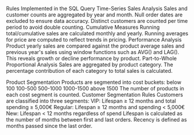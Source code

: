 Rules Implemented in the SQL Query
Time-Series Sales Analysis
Sales and customer counts are aggregated by year and month.
Null order dates are excluded to ensure data accuracy.
Distinct customers are counted per time period to avoid double counting.
Cumulative Measures
Running total/cumulative sales are calculated monthly and yearly.
Running averages for price are computed to reflect trends in pricing.
Performance Analysis
Product yearly sales are compared against the product average sales and previous year's sales using window functions such as AVG() and LAG().
This reveals growth or decline performance by product.
Part-to-Whole Proportional Analysis
Sales are aggregated by product category.
The percentage contribution of each category to total sales is calculated.

Product Segmentation
Products are segmented into cost buckets:
below 100
100-500
500-1000
1000-1500
above 1500
The number of products in each cost segment is counted.
Customer Segmentation Rules
Customers are classified into three segments:
VIP: Lifespan ≥ 12 months and total spending ≥ 5,000€
Regular: Lifespan ≥ 12 months and spending < 5,000€
New: Lifespan < 12 months regardless of spend
Lifespan is calculated as the number of months between first and last orders.
Recency is defined as months passed since the last order.
